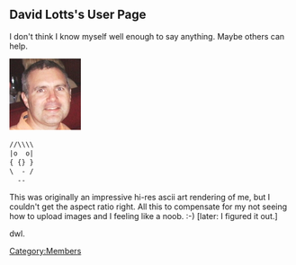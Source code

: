 ## David Lotts's User Page

I don't think I know myself well enough to say anything. Maybe others
can help.

![](davidLottsOrange3.JPG "davidLottsOrange3.JPG")

    //\\\\
    |o  o|
    { {} }
    \  - /
      --

This was originally an impressive hi-res ascii art rendering of me, but
I couldn't get the aspect ratio right. All this to compensate for my not
seeing how to upload images and I feeling like a noob. :-) \[later: I
figured it out.\]

dwl.

[Category:Members](Category:Members)
